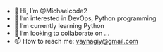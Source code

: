 - 👋 Hi, I’m @Michaelcode2
- 👀 I’m interested in DevOps, Python programming
- 🌱 I’m currently learning Python
- 💞️ I’m looking to collaborate on ...
- 📫 How to reach me: vaynagiy@gmail.com

<!---
Michaelcode2/Michaelcode2 is a ✨ special ✨ repository because its `README.md` (this file) appears on your GitHub profile.
You can click the Preview link to take a look at your changes.
--->
